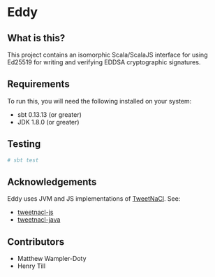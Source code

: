# Eddy

## What is this?

This project contains an isomorphic Scala/ScalaJS interface for using Ed25519 for writing and verifying EDDSA cryptographic signatures. 

## Requirements

To run this, you will need the following installed on your system:

   - sbt 0.13.13 (or greater)
   - JDK 1.8.0 (or greater)


## Testing

```bash
# sbt test
```

## Acknowledgements

Eddy uses JVM and JS implementations of [TweetNaCl](https://tweetnacl.cr.yp.to/).  See:

  - [tweetnacl-js](https://github.com/dchest/tweetnacl-js)
  - [tweetnacl-java](https://github.com/InstantWebP2P/tweetnacl-java)

## Contributors

- Matthew Wampler-Doty
- Henry Till
